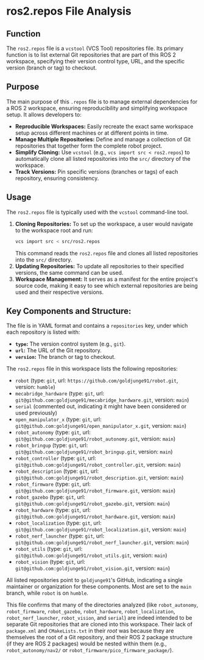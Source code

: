 # ros2.repos File Analysis

## Function

The `ros2.repos` file is a `vcstool` (VCS Tool) repositories file. Its primary function is to list external Git repositories that are part of this ROS 2 workspace, specifying their version control type, URL, and the specific version (branch or tag) to checkout.

## Purpose

The main purpose of this `.repos` file is to manage external dependencies for a ROS 2 workspace, ensuring reproducibility and simplifying workspace setup. It allows developers to:

*   **Reproducible Workspaces:** Easily recreate the exact same workspace setup across different machines or at different points in time.
*   **Manage Multiple Repositories:** Define and manage a collection of Git repositories that together form the complete robot project.
*   **Simplify Cloning:** Use `vcstool` (e.g., `vcs import src < ros2.repos`) to automatically clone all listed repositories into the `src/` directory of the workspace.
*   **Track Versions:** Pin specific versions (branches or tags) of each repository, ensuring consistency.

## Usage

The `ros2.repos` file is typically used with the `vcstool` command-line tool.

1.  **Cloning Repositories:** To set up the workspace, a user would navigate to the workspace root and run:
    ```bash
    vcs import src < src/ros2.repos
    ```
    This command reads the `ros2.repos` file and clones all listed repositories into the `src/` directory.
2.  **Updating Repositories:** To update all repositories to their specified versions, the same command can be used.
3.  **Workspace Management:** It serves as a manifest for the entire project's source code, making it easy to see which external repositories are being used and their respective versions.

## Key Components and Structure:

The file is in YAML format and contains a `repositories` key, under which each repository is listed with:

*   **`type`:** The version control system (e.g., `git`).
*   **`url`:** The URL of the Git repository.
*   **`version`:** The branch or tag to checkout.

The `ros2.repos` file in this workspace lists the following repositories:

*   `robot` (type: `git`, url: `https://github.com/goldjunge91/robot.git`, version: `humble`)
*   `mecabridge_hardware` (type: `git`, url: `git@github.com:goldjunge91/mecabridge_hardware.git`, version: `main`)
*   `serial` (commented out, indicating it might have been considered or used previously)
*   `open_manipulator_x` (type: `git`, url: `git@github.com:goldjunge91/open_manipulator_x.git`, version: `main`)
*   `robot_autonomy` (type: `git`, url: `git@github.com:goldjunge91/robot_autonomy.git`, version: `main`)
*   `robot_bringup` (type: `git`, url: `git@github.com:goldjunge91/robot_bringup.git`, version: `main`)
*   `robot_controller` (type: `git`, url: `git@github.com:goldjunge91/robot_controller.git`, version: `main`)
*   `robot_description` (type: `git`, url: `git@github.com:goldjunge91/robot_description.git`, version: `main`)
*   `robot_firmware` (type: `git`, url: `git@github.com:goldjunge91/robot_firmware.git`, version: `main`)
*   `robot_gazebo` (type: `git`, url: `git@github.com:goldjunge91/robot_gazebo.git`, version: `main`)
*   `robot_hardware` (type: `git`, url: `git@github.com:goldjunge91/robot_hardware.git`, version: `main`)
*   `robot_localization` (type: `git`, url: `git@github.com:goldjunge91/robot_localization.git`, version: `main`)
*   `robot_nerf_launcher` (type: `git`, url: `git@github.com:goldjunge91/robot_nerf_launcher.git`, version: `main`)
*   `robot_utils` (type: `git`, url: `git@github.com:goldjunge91/robot_utils.git`, version: `main`)
*   `robot_vision` (type: `git`, url: `git@github.com:goldjunge91/robot_vision.git`, version: `main`)

All listed repositories point to `goldjunge91`'s GitHub, indicating a single maintainer or organization for these components. Most are set to the `main` branch, while `robot` is on `humble`.

This file confirms that many of the directories analyzed (like `robot_autonomy`, `robot_firmware`, `robot_gazebo`, `robot_hardware`, `robot_localization`, `robot_nerf_launcher`, `robot_vision`, and `serial`) are indeed intended to be separate Git repositories that are cloned into this workspace. Their lack of `package.xml` and `CMakeLists.txt` in their *root* was because they are themselves the root of a Git repository, and their ROS 2 package structure (if they are ROS 2 packages) would be nested within them (e.g., `robot_autonomy/nav2/` or `robot_firmware/pico_firmware_package/`).
